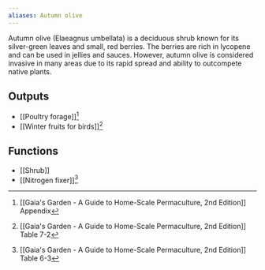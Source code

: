 ```yaml
---
aliases: Autumn olive
---
```

Autumn olive (Elaeagnus umbellata) is a deciduous shrub known for its silver-green leaves and small, red berries. The berries are rich in lycopene and can be used in jellies and sauces. However, autumn olive is considered invasive in many areas due to its rapid spread and ability to outcompete native plants.
## Outputs
- [[Poultry forage]][^1]
- [[Winter fruits for birds]][^2]
## Functions
- [[Shrub]]
- [[Nitrogen fixer]][^3]

[^1]: [[Gaia's Garden - A Guide to Home-Scale Permaculture, 2nd Edition]] Appendix
[^2]: [[Gaia's Garden - A Guide to Home-Scale Permaculture, 2nd Edition]] Table 7-2
[^3]: [[Gaia's Garden - A Guide to Home-Scale Permaculture, 2nd Edition]] Table 6-3